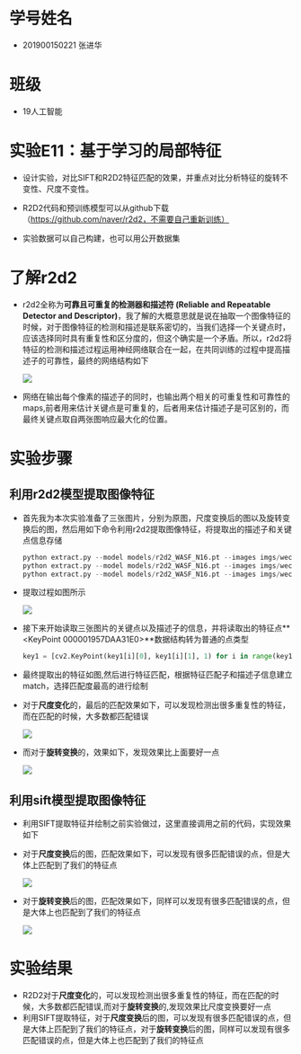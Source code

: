 # 学号姓名
- 201900150221 张进华

# 班级
- 19人工智能

# 实验E11：基于学习的局部特征

- 设计实验，对比SIFT和R2D2特征匹配的效果，并重点对比分析特征的旋转不变性、尺度不变性。

- R2D2代码和预训练模型可以从github下载（https://github.com/naver/r2d2，不需要自己重新训练）

- 实验数据可以自己构建，也可以用公开数据集

# 了解r2d2

- r2d2全称为**可靠且可重复的检测器和描述符 (Reliable and Repeatable Detector and Descriptor)**，我了解的大概意思就是说在抽取一个图像特征的时候，对于图像特征的检测和描述是联系密切的，当我们选择一个关键点时，应该选择同时具有重复性和区分度的，但这个确实是一个矛盾。所以，r2d2将特征的检测和描述过程运用神经网络联合在一起，在共同训练的过程中提高描述子的可靠性，最终的网络结构如下

  ![](F:\computer-vision\Exp11\r2d2-master\imgs\1.png)
  
  
  
- 网络在输出每个像素的描述子的同时，也输出两个相关的可重复性和可靠性的maps,前者用来估计关键点是可重复的，后者用来估计描述子是可区别的，而最终关键点取自两张图响应最大化的位置。

# 实验步骤

## 利用r2d2模型提取图像特征
- 首先我为本次实验准备了三张图片，分别为原图，尺度变换后的图以及旋转变换后的图，然后用如下命令利用r2d2提取图像特征，将提取出的描述子和关键点信息存储

  ```python
  python extract.py --model models/r2d2_WASF_N16.pt --images imgs/wechat1.jpg --top-k 5000
  python extract.py --model models/r2d2_WASF_N16.pt --images imgs/wechat2.png --top-k 5000
  python extract.py --model models/r2d2_WASF_N16.pt --images imgs/wechat2_1.png --top-k 5000
  ```

- 提取过程如图所示

  ![](F:\computer-vision\Exp11\r2d2-master\imgs\2.png)

- 接下来开始读取三张图片的关键点以及描述子的信息，并将读取出的特征点**<KeyPoint 000001957DAA31E0>**数据结构转为普通的点类型

  ```python
  key1 = [cv2.KeyPoint(key1[i][0], key1[i][1], 1) for i in range(key1.shape[0])]
  ```

- 最终提取出的特征如图,然后进行特征匹配，根据特征匹配子和描述子信息建立match，选择匹配度最高的进行绘制



- 对于**尺度变化**的，最后的匹配效果如下，可以发现检测出很多重复性的特征，而在匹配的时候，大多数都匹配错误

  ![](F:\computer-vision\Exp11\r2d2-master\imgs\4.png)
  
- 而对于**旋转变换**的，效果如下，发现效果比上面要好一点

  ![](F:\computer-vision\Exp11\r2d2-master\imgs\5.png)



## 利用sift模型提取图像特征

- 利用SIFT提取特征并绘制之前实验做过，这里直接调用之前的代码，实现效果如下

- 对于**尺度变换**后的图，匹配效果如下，可以发现有很多匹配错误的点，但是大体上匹配到了我们的特征点

  ![](F:\computer-vision\Exp11\r2d2-master\imgs\7.png)

- 对于**旋转变换**后的图，匹配效果如下，同样可以发现有很多匹配错误的点，但是大体上也匹配到了我们的特征点

  
  
  ![](F:\computer-vision\Exp11\r2d2-master\imgs\6.png)
  
# 实验结果
- R2D2对于**尺度变化**的，可以发现检测出很多重复性的特征，而在匹配的时候，大多数都匹配错误,而对于**旋转变换**的,发现效果比尺度变换要好一点
- 利用SIFT提取特征，对于**尺度变换**后的图，可以发现有很多匹配错误的点，但是大体上匹配到了我们的特征点，对于**旋转变换**后的图，同样可以发现有很多匹配错误的点，但是大体上也匹配到了我们的特征点
